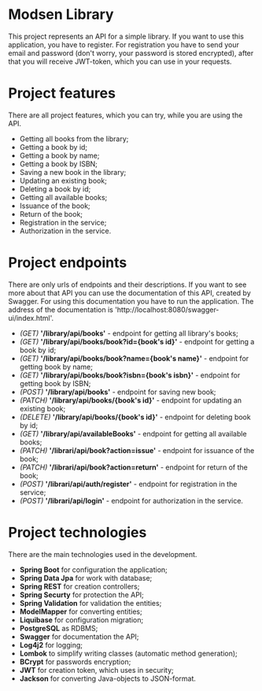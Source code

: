 # Modsen Library

This project represents an API for a simple library. If you want to use this application, you have to register. 
For registration you have to send your email and password (don't worry, your password is stored encrypted), after 
that you will receive JWT-token, which you can use in your requests.

# Project features

There are all project features, which you can try, while you are using the API.

+ Getting all books from the library;
+ Getting a book by id;
+ Getting a book by name;
+ Getting a book by ISBN;
+ Saving a new book in the library;
+ Updating an existing book;
+ Deleting a book by id;
+ Getting all available books;
+ Issuance of the book;
+ Return of the book;
+ Registration in the service;
+ Authorization in the service.

# Project endpoints

There are only urls of endpoints and their descriptions. If you want to see more about that API you can use the documentation 
of this API, created by Swagger. For using this documentation you have to run the application. The address of the documentation
is 'http://localhost:8080/swagger-ui/index.html'.


+ *(GET)* **'/library/api/books'** - endpoint for getting all library's books;
+ *(GET)* **'/library/api/books/book?id={book's id}'** - endpoint for getting a book by id;
+ *(GET)* **'/library/api/books/book?name={book's name}'** - endpoint for getting book by name;
+ *(GET)* **'/library/api/books/book?isbn={book's isbn}'** - endpoint for getting book by ISBN;
+ *(POST)* **'/library/api/books'** - endpoint for saving new book;
+ *(PATCH)* **'/library/api/books/{book's id}'** - endpoint for updating an existing book;
+ *(DELETE)* **'/library/api/books/{book's id}'** - endpoint for deleting book by id;
+ *(GET)* **'/library/api/availableBooks'** - endpoint for getting all available books;
+ *(PATCH)* **'/librari/api/book?action=issue'** - endpoint for issuance of the book;
+ *(PATCH)* **'/librari/api/book?action=return'** - endpoint for return of the book;
+ *(POST)* **'/librari/api/auth/register'** - endpoint for registration in the service;
+ *(POST)* **'/librari/api/login'** - endpoint for authorization in the service.

# Project technologies

There are the main technologies used in the development.

+ **Spring Boot** for configuration the application;
+ **Spring Data Jpa** for work with database;
+ **Spring REST** for creation controllers;
+ **Spring Securty** for protection the API;
+ **Spring Validation** for validation the entities;
+ **ModelMapper** for converting entities;
+ **Liquibase** for configuration migration;
+ **PostgreSQL** as RDBMS;
+ **Swagger** for documentation the API;
+ **Log4j2** for logging;
+ **Lombok** to simplify writing classes (automatic method generation);
+ **BCrypt** for passwords encryption;
+ **JWT** for creation token, which uses in security;
+ **Jackson** for converting Java-objects to JSON-format.
